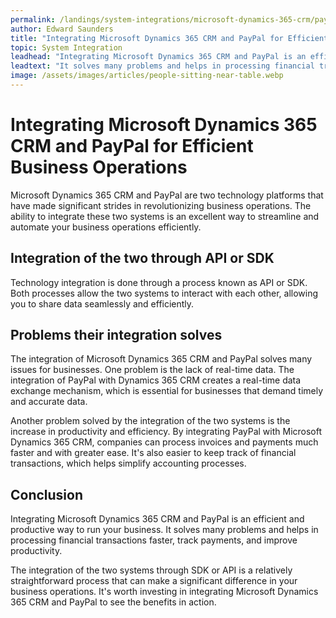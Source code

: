```yaml
---
permalink: /landings/system-integrations/microsoft-dynamics-365-crm/paypal
author: Edward Saunders
title: "Integrating Microsoft Dynamics 365 CRM and PayPal for Efficient Business Operations"
topic: System Integration
leadhead: "Integrating Microsoft Dynamics 365 CRM and PayPal is an efficient and productive way to run your business"
leadtext: "It solves many problems and helps in processing financial transactions faster, track payments, and improve productivity."
image: /assets/images/articles/people-sitting-near-table.webp
---
```

<div class="arttext"><h1>Integrating Microsoft Dynamics 365 CRM and PayPal for Efficient Business Operations</h1>
<p>Microsoft Dynamics 365 CRM and PayPal are two technology platforms that have made significant strides in revolutionizing business operations. The ability to integrate these two systems is an excellent way to streamline and automate your business operations efficiently. </p>

<h2>Integration of the two through API or SDK </h2>
<p>Technology integration is done through a process known as API or SDK. Both processes allow the two systems to interact with each other, allowing you to share data seamlessly and efficiently. </p>

<h2>Problems their integration solves</h2>
<p>The integration of Microsoft Dynamics 365 CRM and PayPal solves many issues for businesses. One problem is the lack of real-time data. The integration of PayPal with Dynamics 365 CRM creates a real-time data exchange mechanism, which is essential for businesses that demand timely and accurate data. </p>
<p>Another problem solved by the integration of the two systems is the increase in productivity and efficiency. By integrating PayPal with Microsoft Dynamics 365 CRM, companies can process invoices and payments much faster and with greater ease. It's also easier to keep track of financial transactions, which helps simplify accounting processes. </p>

<h2>Conclusion</h2>
<p>Integrating Microsoft Dynamics 365 CRM and PayPal is an efficient and productive way to run your business. It solves many problems and helps in processing financial transactions faster, track payments, and improve productivity. </p>
<p>The integration of the two systems through SDK or API is a relatively straightforward process that can make a significant difference in your business operations. It's worth investing in integrating Microsoft Dynamics 365 CRM and PayPal to see the benefits in action. </p>
</div>